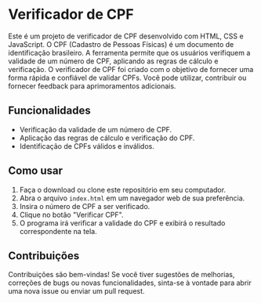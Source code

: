 # Verificador de CPF

Este é um projeto de verificador de CPF desenvolvido com HTML, CSS e JavaScript. O CPF (Cadastro de Pessoas Físicas) é um documento de identificação brasileiro. A ferramenta permite que os usuários verifiquem a validade de um número de CPF, aplicando as regras de cálculo e verificação. O verificador de CPF foi criado com o objetivo de fornecer uma forma rápida e confiável de validar CPFs. Você pode utilizar, contribuir ou fornecer feedback para aprimoramentos adicionais.

## Funcionalidades

- Verificação da validade de um número de CPF.
- Aplicação das regras de cálculo e verificação do CPF.
- Identificação de CPFs válidos e inválidos.

## Como usar

1. Faça o download ou clone este repositório em seu computador.
2. Abra o arquivo `index.html` em um navegador web de sua preferência.
3. Insira o número de CPF a ser verificado.
4. Clique no botão "Verificar CPF".
5. O programa irá verificar a validade do CPF e exibirá o resultado correspondente na tela.

## Contribuições

Contribuições são bem-vindas! Se você tiver sugestões de melhorias, correções de bugs ou novas funcionalidades, sinta-se à vontade para abrir uma nova issue ou enviar um pull request.


